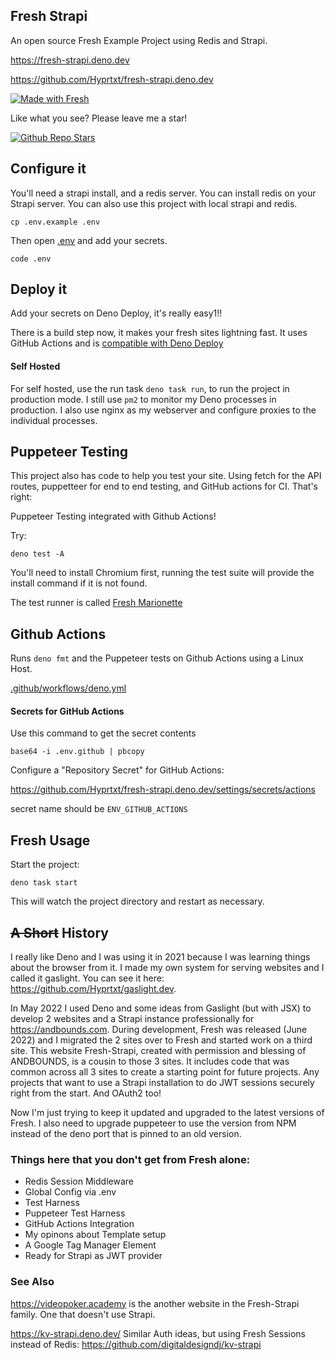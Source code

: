 ## Fresh Strapi

An open source Fresh Example Project using Redis and Strapi.

https://fresh-strapi.deno.dev

https://github.com/Hyprtxt/fresh-strapi.deno.dev

[![Made with Fresh](https://fresh-strapi.deno.dev/fresh-badge.svg)](https://fresh.deno.dev)

Like what you see? Please leave me a star!

[![Github Repo Stars](https://img.shields.io/github/stars/Hyprtxt/fresh-strapi.deno.dev?style=social)](https://github.com/Hyprtxt/fresh-strapi.deno.dev)

## Configure it

You'll need a strapi install, and a redis server. You can install redis on your
Strapi server. You can also use this project with local strapi and redis.

```
cp .env.example .env
```

Then open [.env](./.env.example) and add your secrets.

```
code .env
```

## Deploy it

Add your secrets on Deno Deploy, it's really easy1!!

There is a build step now, it makes your fresh sites lightning fast. It uses
GitHub Actions and is
[compatible with Deno Deploy](https://fresh.deno.dev/docs/concepts/ahead-of-time-builds)

#### Self Hosted

For self hosted, use the run task `deno task run`, to run the project in
production mode. I still use `pm2` to monitor my Deno processes in production. I
also use nginx as my webserver and configure proxies to the individual
processes.

## Puppeteer Testing

This project also has code to help you test your site. Using fetch for the API
routes, puppetteer for end to end testing, and GitHub actions for CI. That's
right:

Puppeteer Testing integrated with Github Actions!

Try:

```
deno test -A
```

You'll need to install Chromium first, running the test suite will provide the
install command if it is not found.

The test runner is called
[Fresh Marionette](https://deno.land/x/fresh_marionette@v2.0.1)

## Github Actions

Runs `deno fmt` and the Puppeteer tests on Github Actions using a Linux Host.

[.github/workflows/deno.yml](.github/workflows/deno.yml)

#### Secrets for GitHub Actions

Use this command to get the secret contents

```
base64 -i .env.github | pbcopy
```

Configure a "Repository Secret" for GitHub Actions:

https://github.com/Hyprtxt/fresh-strapi.deno.dev/settings/secrets/actions

secret name should be `ENV_GITHUB_ACTIONS`

## Fresh Usage

Start the project:

```
deno task start
```

This will watch the project directory and restart as necessary.

## ~~A Short~~ History

I really like Deno and I was using it in 2021 because I was learning things
about the browser from it. I made my own system for serving websites and I
called it gaslight. You can see it here:
https://github.com/Hyprtxt/gaslight.dev.

In May 2022 I used Deno and some ideas from Gaslight (but with JSX) to develop 2
websites and a Strapi instance professionally for https://andbounds.com. During
development, Fresh was released (June 2022) and I migrated the 2 sites over to
Fresh and started work on a third site. This website Fresh-Strapi, created with
permission and blessing of ANDBOUNDS, is a cousin to those 3 sites. It includes
code that was common across all 3 sites to create a starting point for future
projects. Any projects that want to use a Strapi installation to do JWT sessions
securely right from the start. And OAuth2 too!

Now I'm just trying to keep it updated and upgraded to the latest versions of
Fresh. I also need to upgrade puppeteer to use the version from NPM instead of
the deno port that is pinned to an old version.

### Things here that you don't get from Fresh alone:

- Redis Session Middleware
- Global Config via .env
- Test Harness
- Puppeteer Test Harness
- GitHub Actions Integration
- My opinons about Template setup
- A Google Tag Manager Element
- Ready for Strapi as JWT provider

### See Also

https://videopoker.academy is the another website in the Fresh-Strapi family.
One that doesn't use Strapi.

https://kv-strapi.deno.dev/ Similar Auth ideas, but using Fresh Sessions instead
of Redis: https://github.com/digitaldesigndj/kv-strapi
